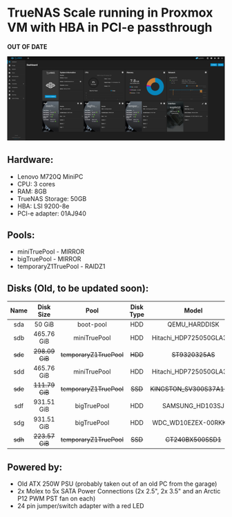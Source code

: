 # TrueNAS Scale running in Proxmox VM with HBA in PCI-e passthrough
**OUT OF DATE**

![TrueNAS Scale WebUI](../images/Web_Interfaces/TrueNAS_Scale.png)

## Hardware:
- Lenovo M720Q MiniPC
- CPU: 3 cores
- RAM: 8GB
- TrueNAS Storage: 50GB
- HBA: LSI 9200-8e
- PCI-e adapter: 01AJ940

## Pools:
- miniTruePool - MIRROR
- bigTruePool - MIRROR
- temporaryZ1TruePool - RAIDZ1

## Disks (Old, to be updated soon):
|  Name |   Disk Size  |          Pool         | Disk Type |           Model           |
|:-----:|:------------:|:---------------------:|:---------:|:-------------------------:|
|  sda  |  50 GiB      |  boot-pool            |    HDD    |  QEMU_HARDDISK            |
|  sdb  |  465.76 GiB  |  miniTruePool         |    HDD    |  Hitachi_HDP725050GLA360  |
|~~sdc~~|~~298.09 GiB~~|~~temporaryZ1TruePool~~|~~~~HDD~~~~|~~ST9320325AS~~            |
|  sdd  |  465.76 GiB  |  miniTruePool         |    HDD    |  Hitachi_HDP725050GLA360  |
|~~sde~~|~~111.79 GiB~~|~~temporaryZ1TruePool~~|~~~~SSD~~~~|~~KINGSTON_SV300S37A120G~~ |
|  sdf  |  931.51 GiB  |  bigTruePool          |    HDD    |  SAMSUNG_HD103SJ          |
|  sdg  |  931.51 GiB  |  bigTruePool          |    HDD    |  WDC_WD10EZEX-00RKKA0     |
|~~sdh~~|~~223.57 GiB~~|~~temporaryZ1TruePool~~|~~~~SSD~~~~|~~CT240BX500SSD1~~         |

## Powered by:

- Old ATX 250W PSU (probably taken out of an old PC from the garage)
- 2x Molex to 5x SATA Power Connections (2x 2.5", 2x 3.5" and an Arctic P12 PWM PST fan on each)
- 24 pin jumper/switch adapter with a red LED
